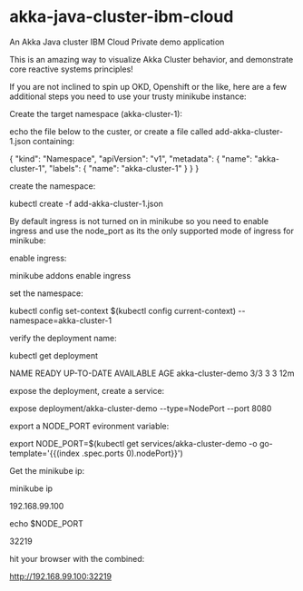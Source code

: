 # akka-java-cluster-ibm-cloud
An Akka Java cluster IBM Cloud Private demo application 


This is an amazing way to visualize Akka Cluster behavior, and demonstrate core reactive systems principles! 

If you are not inclined to spin up OKD, Openshift or the like, here are a few additional steps you need to use your trusty minikube instance: 

Create the target namespace (akka-cluster-1): 

echo the file below to the custer, or create a file called  add-akka-cluster-1.json containing:

{
  "kind": "Namespace",
  "apiVersion": "v1",
  "metadata": {
    "name": "akka-cluster-1",
    "labels": {
      "name": "akka-cluster-1"
    }
  }
}

create the namespace: 

kubectl create -f add-akka-cluster-1.json

By default ingress is not turned on in minikube so you need to enable ingress and use the node_port as its the only supported mode of ingress for minikube:

enable ingress:

minikube addons enable ingress

set the namespace:

kubectl config set-context $(kubectl config current-context) --namespace=akka-cluster-1

verify the deployment name:

kubectl get deployment

NAME                READY   UP-TO-DATE   AVAILABLE   AGE
akka-cluster-demo   3/3     3            3           12m

expose the deployment, create a service: 

expose deployment/akka-cluster-demo --type=NodePort --port 8080

export a NODE_PORT evironment variable: 

export NODE_PORT=$(kubectl get services/akka-cluster-demo -o go-template='{{(index .spec.ports 0).nodePort}}')

Get the minikube ip:

minikube ip

192.168.99.100

echo $NODE_PORT

32219

hit your browser with the combined:

http://192.168.99.100:32219
